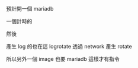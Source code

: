 


預計開一個  mariadb

一個計時的

然後 


產生 log 的也在這
logrotate 透過  network 產生 rotate


所以另外一個 image 也要 mariadb 這樣才有指令

